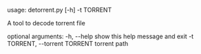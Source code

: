 usage: detorrent.py [-h] -t TORRENT

A tool to decode torrent file

optional arguments:
  -h, --help            show this help message and exit
  -t TORRENT, --torrent TORRENT
                        torrent path
